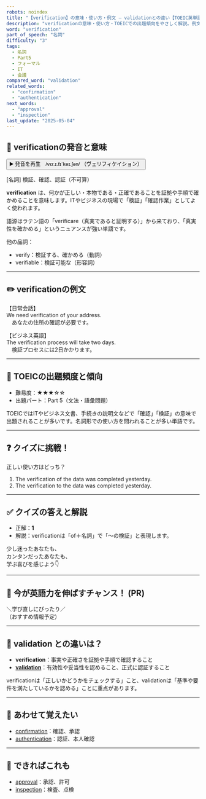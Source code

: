 ```yaml
---
robots: noindex
title: "【verification】の意味・使い方・例文 ― validationとの違い【TOEIC英単語】"
description: "verificationの意味・使い方・TOEICでの出題傾向をやさしく解説。例文・クイズ付きでvalidationとの違いもわかりやすく学べます。"
word: "verification"
part_of_speech: "名詞"
difficulty: "3"
tags:
  - 名詞
  - Part5
  - フォーマル
  - IT
  - 会議
compared_word: "validation"
related_words:
  - "confirmation"
  - "authentication"
next_words:
  - "approval"
  - "inspection"
last_update: "2025-05-04"
---
```


## 🔰 verificationの発音と意味

<button class="play-audio" onclick="playTTS('verification')">
  <span class="play-audio-main">
    ▶️ 発音を再生　/vɛr.ɪ.fɪˈkeɪ.ʃən/
  </span>
  <span class="play-audio-sub">
    （ヴェリフィケイション）
  </span>
</button>

[名詞] 検証、確認、認証（不可算）

**verification** は、何かが正しい・本物である・正確であることを証拠や手順で確かめることを意味します。ITやビジネスの現場で「検証」「確認作業」としてよく使われます。

語源はラテン語の「verificare（真実であると証明する）」から来ており、「真実性を確かめる」というニュアンスが強い単語です。

他の品詞：  
- verify：検証する、確かめる（動詞）
- verifiable：検証可能な（形容詞）

---

## ✏️ verificationの例文

【日常会話】  
We need verification of your address.  
　あなたの住所の確認が必要です。

【ビジネス英語】  
The verification process will take two days.  
　検証プロセスには2日かかります。

---

## 🎯 TOEICの出題頻度と傾向

- 難易度：★★★☆☆
- 出題パート：Part 5（文法・語彙問題）

TOEICではITやビジネス文書、手続きの説明文などで「確認」「検証」の意味で出題されることが多いです。名詞形での使い方を問われることが多い単語です。

---

## ❓ クイズに挑戦！

正しい使い方はどっち？

1. The verification of the data was completed yesterday.  
2. The verification to the data was completed yesterday.

---

## ✅ クイズの答えと解説

- 正解：**1**
- 解説：verificationは「of＋名詞」で「～の検証」と表現します。

少し迷ったあなたも、  
カンタンだったあなたも、  
学ぶ喜びを感じよう👇️

---

## 🚀 今が英語力を伸ばすチャンス！ (PR)

<div class="info-center">
＼学び直しにぴったり／<br>  
（おすすめ情報予定）
</div>

---

## 🤔  validation との違いは？

- **verification**：事実や正確さを証拠や手順で確認すること
- **[validation](/word/validation)**：有効性や妥当性を認めること、正式に認証すること

verificationは「正しいかどうかをチェックする」こと、validationは「基準や要件を満たしているかを認める」ことに重点があります。

---

## 🧩 あわせて覚えたい

- [confirmation](/word/confirmation)：確認、承認
- [authentication](/word/authentication)：認証、本人確認

---

## 📖 できればこれも

- [approval](/word/approval)：承認、許可
- [inspection](/word/inspection)：検査、点検

<!-- cvid: aid32_bid41 -->
